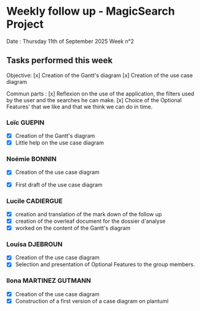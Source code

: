 # Weekly follow up - MagicSearch Project

Date : Thursday 11th of September 2025
Week n°2

## Tasks performed this week

Objective:
[x] Creation of the Gantt's diagram
[x] Creation of the use case diagram

Commun parts :
[x] Reflexion on the use of the application, the filters used by the user and the searches he can make.
[x] Choice of the Optional Features' that we like and that we think we can do in time.

### Loïc GUEPIN
- [x] Creation of the Gantt's diagram
- [x] Little help on the use case diagram

### Noémie BONNIN
- [x] Creation of the use case diagram
- [x] First draft of the use case diagram


### Lucile CADIERGUE
- [x] creation and translation of the mark down of the follow up
- [x] creation of the overleaf document for the dossier d'analyse
- [x] worked on the content of the Gantt's diagram

### Louisa DJEBROUN
- [x] Creation of the use case diagram
- [x] Selection and presentation of Optional Features to the group members.

### Ilona MARTINEZ GUTMANN
- [x] Creation of the use case diagram
- [x] Construction of a first version of a case diagram on plantuml

